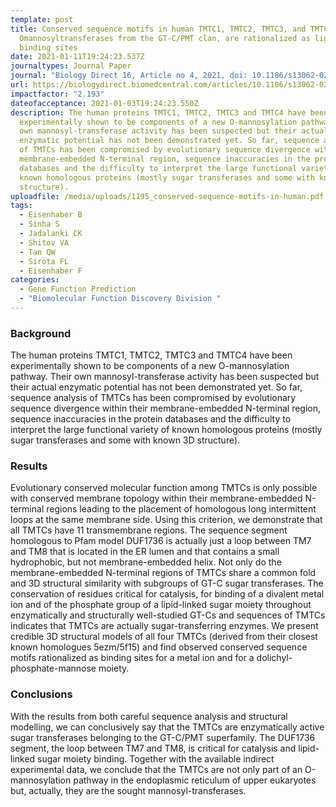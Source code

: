 ```yaml
---
template: post
title: Conserved sequence motifs in human TMTC1, TMTC2, TMTC3, and TMTC4, new
  Omannosyltransferases from the GT-C/PMT clan, are rationalized as ligand
  binding sites
date: 2021-01-11T19:24:23.537Z
journaltypes: Journal Paper
journal: "Biology Direct 16, Article no 4, 2021, doi: 10.1186/s13062-021-00291-w"
url: https://biologydirect.biomedcentral.com/articles/10.1186/s13062-021-00291-w
impactfactor: "2.193"
dateofacceptance: 2021-01-03T19:24:23.550Z
description: The human proteins TMTC1, TMTC2, TMTC3 and TMTC4 have been
  experimentally shown to be components of a new O-mannosylation pathway. Their
  own mannosyl-transferase activity has been suspected but their actual
  enzymatic potential has not been demonstrated yet. So far, sequence analysis
  of TMTCs has been compromised by evolutionary sequence divergence within their
  membrane-embedded N-terminal region, sequence inaccuracies in the protein
  databases and the difficulty to interpret the large functional variety of
  known homologous proteins (mostly sugar transferases and some with known 3D
  structure).
uploadfile: /media/uploads/1195_conserved-sequence-motifs-in-human.pdf
tags:
  - Eisenhaber B
  - Sinha S
  - Jadalanki CK
  - Shitov VA
  - Tan QW
  - Sirota FL
  - Eisenhaber F
categories:
  - Gene Function Prediction
  - "Biomolecular Function Discovery Division "
---
```

<!--StartFragment-->

### Background

The human proteins TMTC1, TMTC2, TMTC3 and TMTC4 have been experimentally shown to be components of a new O-mannosylation pathway. Their own mannosyl-transferase activity has been suspected but their actual enzymatic potential has not been demonstrated yet. So far, sequence analysis of TMTCs has been compromised by evolutionary sequence divergence within their membrane-embedded N-terminal region, sequence inaccuracies in the protein databases and the difficulty to interpret the large functional variety of known homologous proteins (mostly sugar transferases and some with known 3D structure).

### Results

Evolutionary conserved molecular function among TMTCs is only possible with conserved membrane topology within their membrane-embedded N-terminal regions leading to the placement of homologous long intermittent loops at the same membrane side. Using this criterion, we demonstrate that all TMTCs have 11 transmembrane regions. The sequence segment homologous to Pfam model DUF1736 is actually just a loop between TM7 and TM8 that is located in the ER lumen and that contains a small hydrophobic, but not membrane-embedded helix. Not only do the membrane-embedded N-terminal regions of TMTCs share a common fold and 3D structural similarity with subgroups of GT-C sugar transferases. The conservation of residues critical for catalysis, for binding of a divalent metal ion and of the phosphate group of a lipid-linked sugar moiety throughout enzymatically and structurally well-studied GT-Cs and sequences of TMTCs indicates that TMTCs are actually sugar-transferring enzymes. We present credible 3D structural models of all four TMTCs (derived from their closest known homologues 5ezm/5f15) and find observed conserved sequence motifs rationalized as binding sites for a metal ion and for a dolichyl-phosphate-mannose moiety.

### Conclusions

With the results from both careful sequence analysis and structural modelling, we can conclusively say that the TMTCs are enzymatically active sugar transferases belonging to the GT-C/PMT superfamily. The DUF1736 segment, the loop between TM7 and TM8, is critical for catalysis and lipid-linked sugar moiety binding. Together with the available indirect experimental data, we conclude that the TMTCs are not only part of an O-mannosylation pathway in the endoplasmic reticulum of upper eukaryotes but, actually, they are the sought mannosyl-transferases.

<!--EndFragment-->